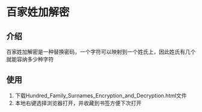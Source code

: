 # 百家姓加解密 
## 介绍 
百家姓加解密是一种替换密码，一个字符可以映射到一个姓氏上，因此姓氏有几个就能容纳多少种字符
## 使用 
1. 下载Hundred_Family_Surnames_Encryption_and_Decryption.html文件
2. 本地右键选择浏览器打开，并收藏到书签方便下次打开 
